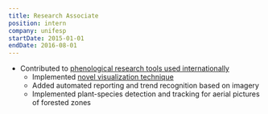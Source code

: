 ```yaml
---
title: Research Associate
position: intern
company: unifesp
startDate: 2015-01-01
endDate: 2016-08-01
---
```

- Contributed to [phenological research tools used internationally](https://github.com/jurandy-almeida/PhenoViewer)
  - Implemented [novel visualization technique](https://www.researchgate.net/publication/271554950_Visual_rhythm-based_time_series_analysis_for_phenology_studies)
  - Added automated reporting and trend recognition based on imagery
  - Implemented plant-species detection and tracking for aerial pictures of forested zones
